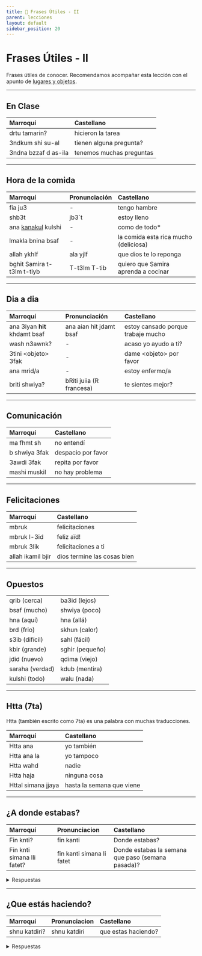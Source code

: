 ```yaml
---
title: 📖 Frases Útiles - II
parent: lecciones
layout: default
sidebar_position: 20
---
```


# Frases Útiles - II

Frases útiles de conocer. Recomendamos acompañar esta lección con el apunto de [lugares y objetos](../vocabulario/lugares-objetos).

---

## En Clase

| Marroquí             | Castellano               |
|:---------------------|:-------------------------|
| drtu tamarin?        | hicieron la tarea        |
| 3ndkum shi su-al     | tienen alguna pregunta?  |
| 3ndna bzzaf d as-ila | tenemos muchas preguntas |

---

## Hora de la comida

| Marroquí                              | Pronunciación | Castellano                            |
|:--------------------------------------|:--------------|:--------------------------------------|
| fia ju3                               | -             | tengo hambre                          |
| shb3t                                 | jb3´t         | estoy lleno                           |
| ana [kanakul](../verbos/comer) kulshi | -             | como de todo*                         |
| lmakla bnina bsaf                     | -             | la comida esta rica mucho (deliciosa) |
| allah ykhlf                           | ala yjlf      | que dios te lo reponga                |
| bghit Samira t-t3lm t-tiyb            | T-t3lm T-tib  | quiero que Samira aprenda a cocinar   |

---

## Dia a dia

| Marroquí                      | Pronunciación            | Castellano                         |
|:------------------------------|:-------------------------|:-----------------------------------|
| ana 3iyan **hit** khdamt bsaf | ana aian hit jdamt bsaf  | estoy cansado porque trabaje mucho |
| wash n3awnk?                  | -                        | acaso yo ayudo a ti?               |
| 3tini \<objeto> 3fak          | -                        | dame \<objeto> por favor           |
| ana mrid/a                    | -                        | estoy enfermo/a                    |
| briti shwiya?                 | bRiti juiia (R francesa) | te sientes mejor?                  |

---

## Comunicación

| Marroquí      | Castellano         |
|:--------------|:-------------------|
| ma fhmt sh    | no entendí         |
| b shwiya 3fak | despacio por favor |
| 3awdi 3fak    | repita por favor   |
| mashi muskil  | no hay problema    |

---

## Felicitaciones

| Marroquí          | Castellano                  |
|:------------------|:----------------------------|
| mbruk             | felicitaciones              |
| mbruk l-3id       | feliz aïd!                  |
| mbruk 3lik        | felicitaciones a ti         |
| allah ikamil bjir | dios termine las cosas bien |

---

## Opuestos

|                 |                 |
|:----------------|:----------------|
| qrib (cerca)    | ba3id (lejos)   |
| bsaf (mucho)    | shwiya (poco)   |
| hna (aquí)      | hna (allá)      |
| brd (frio)      | skhun (calor)   |
| s3ib (difícil)  | sahl (fácil)    |
| kbir (grande)   | sghir (pequeño) |
| jdid (nuevo)    | qdima (viejo)   |
| saraha (verdad) | kdub (mentira)  |
| kulshi (todo)   | walu (nada)     |

---

## Htta (7ta)

Htta (también escrito como 7ta) es una palabra con muchas traducciones.

| Marroquí           | Castellano                |
|:-------------------|:--------------------------|
| Htta ana           | yo también                |
| Htta ana la        | yo tampoco                |
| Htta wahd          | nadie                     |
| Htta haja          | ninguna cosa              |
| Httal simana jjaya | hasta la semana que viene |

---

## ¿A donde estabas?

| Marroquí                   | Pronunciacion             | Castellano                                        |
|:---------------------------|:--------------------------|:--------------------------------------------------|
| Fin knti?                  | fin kanti                 | Donde estabas?                                    |
| Fin knti simana lli fatet? | fin kanti simana li fatet | Donde estabas la semana que paso (semana pasada)? |

<details markdown="1">
<summary> Respuestas </summary>

| Marroquí         | Pronunciacion    | Castellano       |
|:-----------------|:-----------------|:-----------------|
| ana knt f Madrid | ana knt f madrid | estaba en madrid |
| ana knt kanhdar  | ana knt f madrid | estaba en madrid |

</details>

---

## ¿Que estás haciendo?

| Marroquí      | Pronunciacion | Castellano          |
|:--------------|:--------------|:--------------------|
| shnu katdiri? | shnu katdiri  | que estas haciendo? |


<details markdown="1">
<summary> Respuestas </summary>

| Marroquí   | Pronunciacion | Castellano |
|:-----------|:--------------|:-----------|
| ana kanqra | ana kranqra   | yo estudio |

</details>

